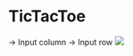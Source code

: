 # TicTacToe
-> Input column
-> Input row
<img src="https://cdn.discordapp.com/attachments/627202547962347552/1017049992214622259/Screenshot_2022-09-07_193216.png">
